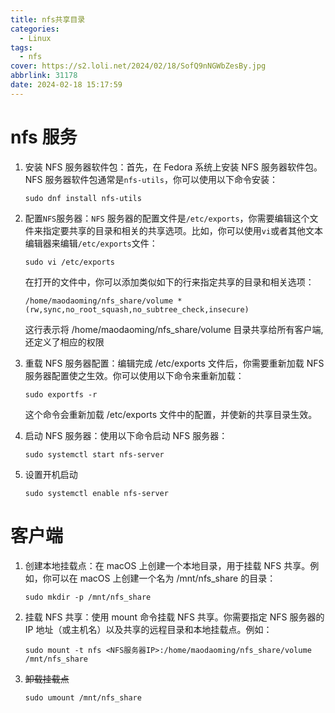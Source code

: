 ```yaml
---
title: nfs共享目录
categories:
  - Linux
tags:
  - nfs
cover: https://s2.loli.net/2024/02/18/SofQ9nNGWbZesBy.jpg
abbrlink: 31178
date: 2024-02-18 15:17:59
---
```


# nfs 服务

1. 安装 NFS 服务器软件包：首先，在 Fedora 系统上安装 NFS 服务器软件包。NFS 服务器软件包通常是`nfs-utils`，你可以使用以下命令安装：
    ```Shell
    sudo dnf install nfs-utils
    
    ```

2. 配置`NFS`服务器：`NFS` 服务器的配置文件是`/etc/exports`，你需要编辑这个文件来指定要共享的目录和相关的共享选项。比如，你可以使用`vi`或者其他文本编辑器来编辑`/etc/exports`文件：

    ```Shell
    sudo vi /etc/exports
    ```

   在打开的文件中，你可以添加类似如下的行来指定共享的目录和相关选项：
    ```Shell
    /home/maodaoming/nfs_share/volume *(rw,sync,no_root_squash,no_subtree_check,insecure)
    ```
   这行表示将 /home/maodaoming/nfs_share/volume 目录共享给所有客户端,还定义了相应的权限

3. 重载 NFS 服务器配置：编辑完成 /etc/exports 文件后，你需要重新加载 NFS 服务器配置使之生效。你可以使用以下命令来重新加载：
    ```Shell
    sudo exportfs -r
    ```
   这个命令会重新加载 /etc/exports 文件中的配置，并使新的共享目录生效。

4. 启动 NFS 服务器：使用以下命令启动 NFS 服务器：
    ```Shell
    sudo systemctl start nfs-server
    ```
5. 设置开机启动
    ```Shell
    sudo systemctl enable nfs-server
    ```

# 客户端

1. 创建本地挂载点：在 macOS 上创建一个本地目录，用于挂载 NFS 共享。例如，你可以在 macOS 上创建一个名为 /mnt/nfs_share 的目录：
    ```Shell
    sudo mkdir -p /mnt/nfs_share
    ```
2. 挂载 NFS 共享：使用 mount 命令挂载 NFS 共享。你需要指定 NFS 服务器的 IP 地址（或主机名）以及共享的远程目录和本地挂载点。例如：
    ```Shell
    sudo mount -t nfs <NFS服务器IP>:/home/maodaoming/nfs_share/volume /mnt/nfs_share
    ```

3. ~~卸载挂载点~~
    ```Shell
    sudo umount /mnt/nfs_share
    ```

